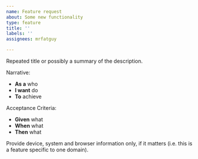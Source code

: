 ```yaml
---
name: Feature request
about: Some new functionality
type: feature
title: ''
labels: ''
assignees: mrfatguy

---
```


Repeated title or possibly a summary of the description.

Narrative:

- **As a** who
- **I want** do
- **To** achieve

Acceptance Criteria:

- **Given** what
- **When** what
- **Then** what

Provide device, system and browser information only, if it matters (i.e. this is a feature specific to one domain).

